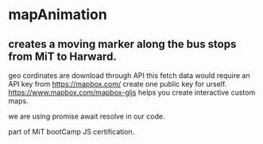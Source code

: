 

# mapAnimation
## creates a moving marker along the bus stops from MiT to Harward.
geo cordinates are download through API
this fetch data would require an API key  from https://mapbox.com/ create one public key for urself.
https://www.mapbox.com/mapbox-gljs helps you create interactive custom maps.

we are using promise await resolve in our code.


part of MiT bootCamp JS certification.

